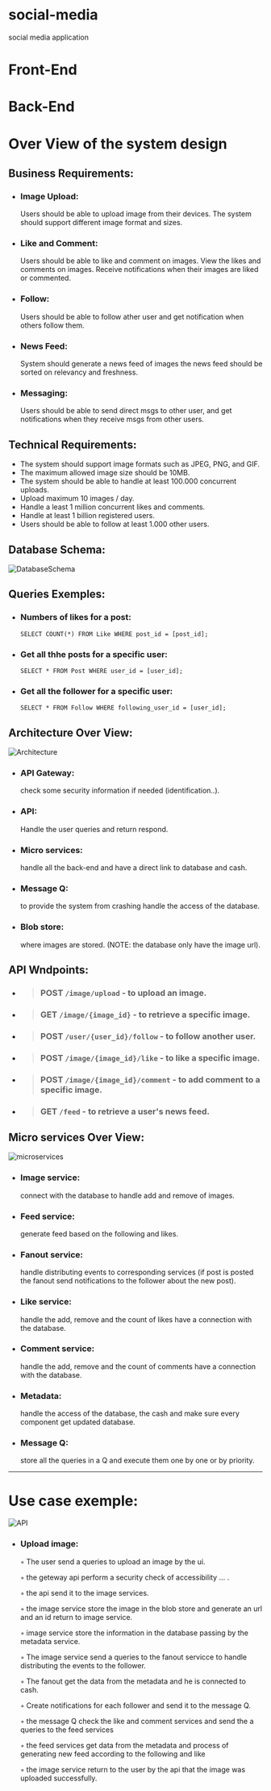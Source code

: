 # social-media
social media application
# Front-End

# Back-End

# Over View of the system design

## Business Requirements:

- ### Image Upload:
	Users should be able to upload image from their devices. The system should support different image format and sizes.
- ### Like and Comment:
	Users should be able to like and comment on images. View the likes and comments on images. Receive notifications when their images are liked or commented.
- ### Follow:
	Users should be able to follow ather user and get notification when others follow them.
- ### News Feed:
	System should generate a news feed of images the news feed should be sorted on relevancy and freshness.
- ### Messaging:     
	Users should be able to send direct msgs to other user, and get notifications when they receive msgs from other users.
	
## Technical Requirements:
    
-  The system should support image formats such as JPEG, PNG, and GIF.
- The maximum allowed image size should be 10MB.
- The system should be able to handle at least 100.000 concurrent uploads.
- Upload maximum 10 images / day.
- Handle a least 1 million concurrent likes and comments.
- Handle at least 1 billion registered users.
- Users should be able to follow at least 1.000 other users.

## Database Schema:


![DatabaseSchema](https://github.com/chagna-yassine/social-media/assets/109078003/1d5bad97-b2eb-4820-bbcc-e57117c2b54a)


## Queries Exemples:
- ### Numbers of likes for a post:
	`SELECT COUNT(*) FROM Like WHERE post_id = [post_id];`
- ### Get all thhe posts for a specific user:
	`SELECT * FROM Post WHERE user_id = [user_id];`
- ### Get all the follower for a specific user:
	`SELECT * FROM Follow WHERE following_user_id = [user_id];`
	
## Architecture Over View:


![Architecture](https://github.com/chagna-yassine/social-media/assets/109078003/dcc52716-a8ed-46ea-804c-f651bc5f6c57)


- ### API Gateway: 
	check some security information if needed (identification..).
      
- ### API:
	 Handle the user queries and return respond.

- ### Micro services: 
	handle all the back-end and have a direct link to database and cash.

- ### Message Q:
	to provide the system from crashing handle the access of the database.

- ### Blob store: 
	where images are stored. (NOTE: the database only have the image url).

## API Wndpoints:

- > ### POST `/image/upload`  - to upload an image.
- > ### GET `/image/{image_id}` - to retrieve a specific image.
- > ### POST `/user/{user_id}/follow` - to follow another user.
- > ### POST `/image/{image_id}/like` - to like a specific image.
- > ### POST `/image/{image_id}/comment` - to add comment to a specific image.
- > ### GET `/feed` - to retrieve a user's news feed.


## Micro services Over View:



![microservices](https://github.com/chagna-yassine/social-media/assets/109078003/76f9e61f-0267-429c-8798-7b03c8087b43)



- ### Image service: 
	connect with the database to handle add and remove of images.
      
- ### Feed service: 
	generate feed based on the following and likes.
      
- ### Fanout service: 
	handle distributing events to corresponding services (if post is posted the fanout send notifications to the follower about the new post).
      
- ### Like service: 
	handle the add, remove and the count of likes have a connection with the database.
      
- ### Comment service: 
	handle the add, remove and the count of comments have a connection with the database.
      
- ### Metadata: 
	handle the access of the database, the cash and make sure every component get updated database.
      
- ### Message Q: 
	store all the queries in a Q and execute them one by one or by priority. 
	
	
	
* * *
# Use case exemple:


![API](https://github.com/chagna-yassine/social-media/assets/109078003/743f8e25-aa91-4e16-afe5-ce95995bcfb2)


 - ### Upload image:
	 
	◦ The user send a queries to upload an image by the ui.

	◦ the geteway api perform a security check of accessibility … .

	◦ the api send it to the image services.

	◦ the image service store the image in the blob store and generate an url and an id return to image service.

	◦ image service store the information in the database passing by the metadata service.

	◦ The image service send a queries to the fanout servicce to handle distributing the events to the follower.

	◦ The fanout get the data from the metadata and he is connected to cash.

	◦ Create notifications for each follower and send it to the message Q.

	◦ the message Q check the like and comment services and send the a queries to the feed services

	◦ the feed services get data from the metadata and process of generating new feed according to the following and like

	◦ the image service return to the user by the api that the image was uploaded successfully.
